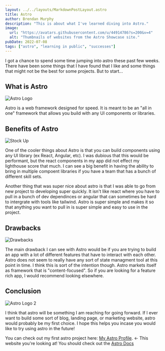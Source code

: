 ```yaml
---
layout: ../../layouts/MarkdownPostLayout.astro
title: Astro
author: Brendan Murphy
description: "This is about what I've learned diving into Astro."
image:
  url: "https://avatars.githubusercontent.com/u/44914786?s=200&v=4"
  alt: "Thumbnails of websites from the Astro Showcase site."
pubDate: 2022-07-08
tags: ["astro", "learning in public", "successes"]
---
```


I got a chance to spend some time jumping into astro these past few weeks. There have been some things that I have found that I like and some things that might not be the best for some projects. But to start...

## What is Astro

![Astro Logo](https://www.agnosticui.com/assets/astro-logo-light.58b44881.svg "Title")

Astro is a web framework designed for speed. It is meant to be an "all in one" framework that allows you build with any UI components or libraries.

## Benefits of Astro

![Stock Up](https://s.yimg.com/ny/api/res/1.2/w4KEU31yD3DHxJzybeLKSw--/YXBwaWQ9aGlnaGxhbmRlcjt3PTk2MDtoPTY0MDtjZj13ZWJw/https://media.zenfs.com/en/Benzinga/28d3456dc6efb7cd97eaea4be8253a69 "Up Arrow")

One of the cooler things about Astro is that you can build components using any UI library (ex React, Angular, etc). I was dubious that this would be performant, but the react components in my app did not effect my lighthouse score that much. I can see a big benefit in having the ability to bring in multiple compoent libraries if you have a team that has a bunch of different skill sets.

Another thing that was super nice about astro is that I was able to go from new project to developing super quickly. It isn't like react where you have to pull in a bunch of dev dependinces or angular that can sometimes be hard to intergrate with tools like tailwind. Astro is super simple and makes it so that anything you want to pull in is super simple and easy to use in the project.

## Drawbacks

![Drawbacks](https://document360.com/wp-content/uploads/2018/09/The-Biggest-Drawbacks-of-Using-Wiki-as-Knowledge-Base-Software-Document360-scaled.jpg "Drawbacks")

The main drawback I can see with Astro would be if you are trying to build an app with a lot of different features that have to interact with each other. Astro does not seem to really have any sort of state managment tool at this point in time. I think this is sort of the intention though. Astro markets itself as framework that is "content-focused". So if you are looking for a feature rich app, I would recommend looking elsewhere.

## Conclusion

![Astro Logo 2](https://miro.medium.com/v2/resize:fit:720/format:webp/1*oDgPd01FKboRjQA19CZYIw.png "Astro")

I think that astro will be something I am reaching for going forward. If I ever want to build some sort of blog, landing page, or marketing website, astro would probably be my first choice. I hope this helps you incase you would like to try using astro in the future!

You can check out my first astro project here: [My Astro Profile](https://github.com/bmurf17/Astro-Profile). <- This website you're looking at!
You should check out the [Astro Docs](https://astro.build/)
